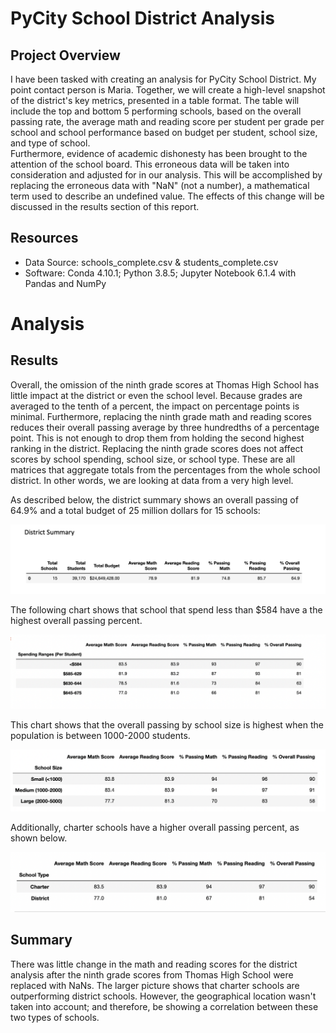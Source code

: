 # PyCity School District Analysis

## Project Overview

  I have been tasked with creating an analysis for PyCity School District.  My point contact person is Maria.  Together, we will create a high-level snapshot of the district's key metrics, presented in a table format.  The table will include the top and bottom 5 performing schools, based on the overall passing rate, the average math and reading score per student per grade per school and school performance based on budget per student, school size, and type of school.  
  Furthermore, evidence of academic dishonesty has been brought to the attention of the school board.  This erroneous data will be taken into consideration and adjusted for in our analysis.  This will be accomplished by replacing the erroneous data with "NaN" (not a number), a mathematical term used to describe an undefined value.  The effects of this change will be discussed in the results section of this report.  

## Resources
  - Data Source: schools_complete.csv & students_complete.csv
  - Software: Conda 4.10.1; Python 3.8.5; Jupyter Notebook 6.1.4 with Pandas and NumPy

# Analysis

## Results
  Overall, the omission of the ninth grade scores at Thomas High School has little impact at the district or even the school level.  Because grades are averaged to the tenth of a percent, the impact on percentage points is minimal.  Furthermore, replacing the ninth grade math and reading scores reduces their overall passing average by three hundredths of a percentage point.  This is not enough to drop them from holding the second highest ranking in the district.  Replacing the ninth grade scores does not affect scores by school spending, school size, or school type.  These are all matrices that aggregate totals from the percentages from the whole school district.  In other words, we are looking at data from a very high level.  
  
  As described below, the district summary shows an overall passing of 64.9% and a total budget of 25 million dollars for 15 schools:
  
![District_Summary.png](Resources/District_Summary.png)
  
  The following chart shows that school that spend less than $584 have a the highest overall passing percent.
  
![Spending_per_Student.png](Resources/Spending_per_Student.png)
  
  This chart shows that the overall passing by school size is highest when the population is between 1000-2000 students.

![Overall_Passing_by_School_size.png](Resources/Overall_Passing_by_School_size.png)

  Additionally, charter schools have a higher overall passing percent, as shown below.
  
![Overall_Passing_by_School_Type.png](Resources/Overall_Passing_by_School_Type.png)

## Summary

  There was little change in the math and reading scores for the district analysis after the ninth grade scores from Thomas High School were replaced with NaNs.  The larger picture shows that charter schools are outperforming district schools.  However, the geographical location wasn't taken into account; and therefore, be showing a correlation between these two types of schools.  
